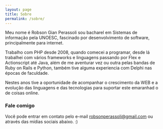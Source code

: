 ```yaml
---
layout: page
title: Sobre
permalink: /sobre/
---
```


Meu nome é Robson Gian Perassoli sou bacharel em Sistemas de informação pela UNOESC, fascinado por desenvolvimento de software, principalmente para internet. 

Trabalho com PHP desde 2008, quando comecei a programar, desde lá trabalhei com vários frameworks e linguagens passando por Flex e Actionscript até Java, além de me aventurar vez ou outra pelas bandas de Ruby on Rails e Python, também tive alguma experiencia com Delphi nas épocas de faculdade.

Nestes anos tive a oportunidade de acompanhar o crescimento da WEB e a evolução das linguagens e das tecnologias para suportar este emaranhad o de coisas online.

### Fale comigo
Você pode entrar em contato pelo e-mail [robsonperassoli@gmail.com](mailto:robsonperassoli@gmail.com) ou através das mídias sociais abaixo. :)
